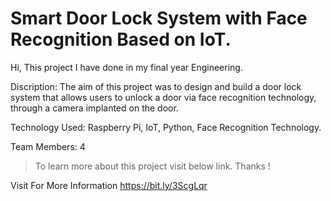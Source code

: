 # Smart Door Lock System with Face Recognition Based on IoT.

Hi, 
This project I have done in my final year Engineering.

Discription:
The aim of this project was to design and build a door lock system that allows users to unlock a door via face recognition technology, through a camera implanted on the door.

Technology Used: 
Raspberry Pi, IoT, Python, Face Recognition Technology.

Team Members: 4

> To learn more about this project visit below link. Thanks !

Visit For More Information https://bit.ly/3ScgLqr
